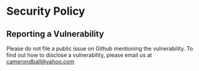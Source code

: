# Security Policy

## Reporting a Vulnerability

Please do not file a public issue on Github mentioning the vulnerability. To find out how to disclose a vulnerability, please email us at camerondball@yahoo.com
